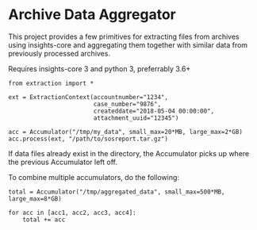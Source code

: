 # Archive Data Aggregator

This project provides a few primitives for extracting files from archives using
insights-core and aggregating them together with similar data from previously
processed archives.

Requires insights-core 3 and python 3, preferrably 3.6+

~~~
from extraction import *

ext = ExtractionContext(accountnumber="1234",
                        case_number="9876",
                        createddate="2018-05-04 00:00:00",
                        attachment_uuid="12345")

acc = Accumulator("/tmp/my_data", small_max=20*MB, large_max=2*GB)
acc.process(ext, "/path/to/sosreport.tar.gz")
~~~

If data files already exist in the directory, the Accumulator picks up where the
previous Accumulator left off.

To combine multiple accumulators, do the following:
~~~
total = Accumulator("/tmp/aggregated_data", small_max=500*MB, large_max=8*GB)

for acc in [acc1, acc2, acc3, acc4]:
    total += acc
~~~
